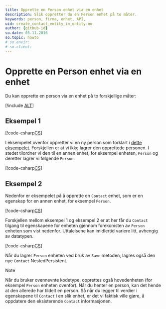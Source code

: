 ```yaml
---
title: Opprette en Person enhet via en enhet
description: Slik oppretter du en Person enhet på to måter.
keywords: person, firma, enhet, API,
uid: create_contact_entity_in_entity-no
author: {github-id}
so.date: 05.11.2016
so.topic: howto
# so.envir:
# so.client:
---
```


# Opprette en Person enhet via en enhet

Du kan opprette en person via en enhet på to forskjellige måter:

[!include [ALT](../../../api/includes/create-entity-options.md)]

## Eksempel 1

[!code-csharp[CS](includes/create-contact-entity-in-entity-1.cs)]

I eksempelet ovenfor oppretter vi en ny person som forklart i [dette eksempelet][1]. Forskjellen er at vi ikke lagrer den opprettede personen. I stedet tilordner vi den til en annen enhet, for eksempel enheten, `Person` og deretter lagrer vi følgende `Person`:

[!code-csharp[CS](includes/create-contact-entity-in-entity-1.cs?range=44,47)]

## Eksempel 2

Nedenfor er eksempelet på å opprette en `Contact` enhet, som er en egenskap for en annen enhet, for eksempel `Person`.

[!code-csharp[CS](includes/create-contact-entity-in-entity-2.cs)]

Forskjellen mellom eksempel 1 og eksempel 2 er at her får du `Contact` tilgang til egenskapene for enheten gjennom forekomsten av `Person` enheten som vist nedenfor. Uttalelsene kan imidlertid variere litt, avhengig av datatypen.

[!code-csharp[CS](includes/create-contact-entity-in-entity-2.cs?range=12)]

Når du lagrer `Person` enheten ved bruk av `Save` metoden, lagres også den nye `Contact` NestedPersistent.

> [!NOTE]
> Når du bruker ovennevnte kodetype, opprettes også hovedenheten (for eksempel `Person` enheten ovenfor). Når du henter en person, kan det hende at den allerede har tildelt en person. Så når du legger til verdier i egenskapene til `Contact` i en slik enhet, er det vi faktisk ville gjøre, å oppdatere den eksisterende `Contact` informasjonen.

<!-- Referenced links -->
[1]: create-contact-entity.md
